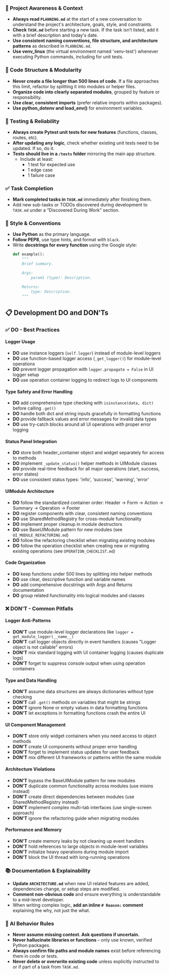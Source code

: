 ### 🔄 Project Awareness & Context
- **Always read `PLANNING.md`** at the start of a new conversation to understand the project's architecture, goals, style, and constraints.
- **Check `TASK.md`** before starting a new task. If the task isn’t listed, add it with a brief description and today's date.
- **Use consistent naming conventions, file structure, and architecture patterns** as described in `PLANNING.md`.
- **Use venv_linux** (the virtual environment named 'venv-test') whenever executing Python commands, including for unit tests.

### 🧱 Code Structure & Modularity
- **Never create a file longer than 500 lines of code.** If a file approaches this limit, refactor by splitting it into modules or helper files.
- **Organize code into clearly separated modules**, grouped by feature or responsibility.
- **Use clear, consistent imports** (prefer relative imports within packages).
- **Use python_dotenv and load_env()** for environment variables.

### 🧪 Testing & Reliability
- **Always create Pytest unit tests for new features** (functions, classes, routes, etc).
- **After updating any logic**, check whether existing unit tests need to be updated. If so, do it.
- **Tests should live in a `/tests` folder** mirroring the main app structure.
  - Include at least:
    - 1 test for expected use
    - 1 edge case
    - 1 failure case

### ✅ Task Completion
- **Mark completed tasks in `TASK.md`** immediately after finishing them.
- Add new sub-tasks or TODOs discovered during development to `TASK.md` under a “Discovered During Work” section.

### 📎 Style & Conventions
- **Use Python** as the primary language.
- **Follow PEP8**, use type hints, and format with `black`.
- Write **docstrings for every function** using the Google style:
  ```python
  def example():
      """
      Brief summary.

      Args:
          param1 (type): Description.

      Returns:
          type: Description.
      """
  ```

## 📋 Development DO and DON'Ts

### ✅ DO - Best Practices

#### Logger Usage
- **DO** use instance loggers (`self.logger`) instead of module-level loggers
- **DO** use function-based logger access (`_get_logger()`) for module-level operations
- **DO** prevent logger propagation with `logger.propagate = False` in UI logger setup
- **DO** use operation container logging to redirect logs to UI components

#### Type Safety and Error Handling
- **DO** add comprehensive type checking with `isinstance(data, dict)` before calling `.get()`
- **DO** handle both dict and string inputs gracefully in formatting functions
- **DO** provide fallback values and error messages for invalid data types
- **DO** use try-catch blocks around all UI operations with proper error logging

#### Status Panel Integration
- **DO** store both header_container object and widget separately for access to methods
- **DO** implement `_update_status()` helper methods in UIModule classes
- **DO** provide real-time feedback for all major operations (start, success, error states)
- **DO** use consistent status types: 'info', 'success', 'warning', 'error'

#### UIModule Architecture
- **DO** follow the standardized container order: Header → Form → Action → Summary → Operation → Footer
- **DO** register components with clear, consistent naming conventions
- **DO** use SharedMethodRegistry for cross-module functionality
- **DO** implement proper cleanup in module destructors
- **DO** use BaseUIModule pattern for new modules (see `UI_MODULE_REFACTORING.md`)
- **DO** follow the refactoring checklist when migrating existing modules
- **DO** follow the operation checklist when creating new or migrating existing operations (see `OPERATION_CHECKLIST.md`)

#### Code Organization
- **DO** keep functions under 500 lines by splitting into helper methods
- **DO** use clear, descriptive function and variable names
- **DO** add comprehensive docstrings with Args and Returns documentation
- **DO** group related functionality into logical modules and classes

### ❌ DON'T - Common Pitfalls

#### Logger Anti-Patterns
- **DON'T** use module-level logger declarations like `logger = get_module_logger(__name__)`
- **DON'T** call logger objects directly in event handlers (causes "Logger object is not callable" errors)
- **DON'T** mix standard logging with UI container logging (causes duplicate logs)
- **DON'T** forget to suppress console output when using operation containers

#### Type and Data Handling
- **DON'T** assume data structures are always dictionaries without type checking
- **DON'T** call `.get()` methods on variables that might be strings
- **DON'T** ignore None or empty values in data formatting functions
- **DON'T** let exceptions in formatting functions crash the entire UI

#### UI Component Management
- **DON'T** store only widget containers when you need access to object methods
- **DON'T** create UI components without proper error handling
- **DON'T** forget to implement status updates for user feedback
- **DON'T** mix different UI frameworks or patterns within the same module

#### Architecture Violations
- **DON'T** bypass the BaseUIModule pattern for new modules
- **DON'T** duplicate common functionality across modules (use mixins instead)
- **DON'T** create direct dependencies between modules (use SharedMethodRegistry instead)
- **DON'T** implement complex multi-tab interfaces (use single-screen approach)
- **DON'T** ignore the refactoring guide when migrating modules

#### Performance and Memory
- **DON'T** create memory leaks by not cleaning up event handlers
- **DON'T** hold references to large objects in module-level variables
- **DON'T** initialize heavy operations during module import
- **DON'T** block the UI thread with long-running operations


### 📚 Documentation & Explainability
- **Update `ARCHITECTURE.md`** when new UI related features are added, dependencies change, or setup steps are modified.
- **Comment non-obvious code** and ensure everything is understandable to a mid-level developer.
- When writing complex logic, **add an inline `# Reason:` comment** explaining the why, not just the what.

### 🧠 AI Behavior Rules
- **Never assume missing context. Ask questions if uncertain.**
- **Never hallucinate libraries or functions** – only use known, verified Python packages.
- **Always confirm file paths and module names** exist before referencing them in code or tests.
- **Never delete or overwrite existing code** unless explicitly instructed to or if part of a task from `TASK.md`.